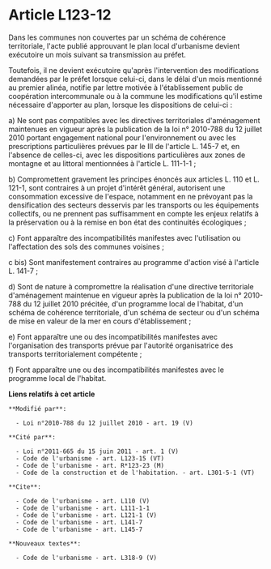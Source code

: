 # Article L123-12

Dans les communes non couvertes par un schéma de cohérence territoriale, l'acte publié approuvant le plan local d'urbanisme
devient exécutoire un mois suivant sa transmission au préfet. 

Toutefois, il ne devient exécutoire qu'après l'intervention des modifications demandées par le préfet lorsque celui-ci, dans
le délai d'un mois mentionné au premier alinéa, notifie par lettre motivée à l'établissement public de coopération
intercommunale ou à la commune les modifications qu'il estime nécessaire d'apporter au plan, lorsque les dispositions de
celui-ci : 

a) Ne sont pas compatibles avec les directives territoriales d'aménagement maintenues en vigueur après la publication de la
loi n° 2010-788 du 12 juillet 2010 portant engagement national pour l'environnement ou avec les prescriptions particulières
prévues par le III de l'article L. 145-7 et, en l'absence de celles-ci, avec les dispositions particulières aux zones de
montagne et au littoral mentionnées à l'article L. 111-1-1 ; 

b) Compromettent gravement les principes énoncés aux articles L. 110 et L. 121-1, sont contraires à un projet d'intérêt
général, autorisent une consommation excessive de l'espace, notamment en ne prévoyant pas la densification des secteurs
desservis par les transports ou les équipements collectifs, ou ne prennent pas suffisamment en compte les enjeux relatifs à
la préservation ou à la remise en bon état des continuités écologiques ; 

c) Font apparaître des incompatibilités manifestes avec l'utilisation ou l'affectation des sols des communes voisines ; 

c bis) Sont manifestement contraires au programme d'action visé à l'article L. 141-7 ; 

d) Sont de nature à compromettre la réalisation d'une directive territoriale d'aménagement maintenue en vigueur après la
publication de la loi n° 2010-788 du 12 juillet 2010 précitée, d'un programme local de l'habitat, d'un schéma de cohérence
territoriale, d'un schéma de secteur ou d'un schéma de mise en valeur de la mer en cours d'établissement ; 

e) Font apparaître une ou des incompatibilités manifestes avec l'organisation des transports prévue par l'autorité
organisatrice des transports territorialement compétente ; 

f) Font apparaître une ou des incompatibilités manifestes avec le programme local de l'habitat.

**Liens relatifs à cet article**

	**Modifié par**:

	  - Loi n°2010-788 du 12 juillet 2010 - art. 19 (V)

	**Cité par**:

	  - Loi n°2011-665 du 15 juin 2011 - art. 1 (V)
	  - Code de l'urbanisme - art. L123-15 (VT)
	  - Code de l'urbanisme - art. R*123-23 (M)
	  - Code de la construction et de l'habitation. - art. L301-5-1 (VT)

	**Cite**:

	  - Code de l'urbanisme - art. L110 (V)
	  - Code de l'urbanisme - art. L111-1-1
	  - Code de l'urbanisme - art. L121-1 (V)
	  - Code de l'urbanisme - art. L141-7
	  - Code de l'urbanisme - art. L145-7

	**Nouveaux textes**:

	  - Code de l'urbanisme - art. L318-9 (V)
